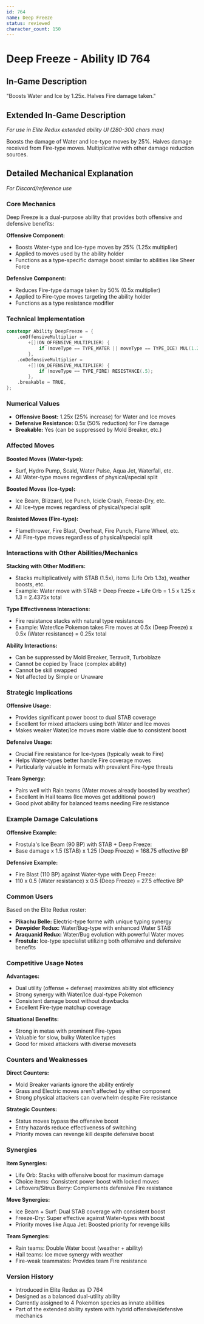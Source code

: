 ```yaml
---
id: 764
name: Deep Freeze
status: reviewed
character_count: 150
---
```


# Deep Freeze - Ability ID 764

## In-Game Description
"Boosts Water and Ice by 1.25x. Halves Fire damage taken."

## Extended In-Game Description
*For use in Elite Redux extended ability UI (280-300 chars max)*

Boosts the damage of Water and Ice-type moves by 25%. Halves damage received from Fire-type moves. Multiplicative with other damage reduction sources.

## Detailed Mechanical Explanation
*For Discord/reference use*

### Core Mechanics
Deep Freeze is a dual-purpose ability that provides both offensive and defensive benefits:

**Offensive Component:**
- Boosts Water-type and Ice-type moves by 25% (1.25x multiplier)
- Applied to moves used by the ability holder
- Functions as a type-specific damage boost similar to abilities like Sheer Force

**Defensive Component:**
- Reduces Fire-type damage taken by 50% (0.5x multiplier)
- Applied to Fire-type moves targeting the ability holder
- Functions as a type resistance modifier

### Technical Implementation
```cpp
constexpr Ability DeepFreeze = {
    .onOffensiveMultiplier =
        +[](ON_OFFENSIVE_MULTIPLIER) {
            if (moveType == TYPE_WATER || moveType == TYPE_ICE) MUL(1.25);
        },
    .onDefensiveMultiplier =
        +[](ON_DEFENSIVE_MULTIPLIER) {
            if (moveType == TYPE_FIRE) RESISTANCE(.5);
        },
    .breakable = TRUE,
};
```

### Numerical Values
- **Offensive Boost:** 1.25x (25% increase) for Water and Ice moves
- **Defensive Resistance:** 0.5x (50% reduction) for Fire damage
- **Breakable:** Yes (can be suppressed by Mold Breaker, etc.)

### Affected Moves
**Boosted Moves (Water-type):**
- Surf, Hydro Pump, Scald, Water Pulse, Aqua Jet, Waterfall, etc.
- All Water-type moves regardless of physical/special split

**Boosted Moves (Ice-type):**
- Ice Beam, Blizzard, Ice Punch, Icicle Crash, Freeze-Dry, etc.
- All Ice-type moves regardless of physical/special split

**Resisted Moves (Fire-type):**
- Flamethrower, Fire Blast, Overheat, Fire Punch, Flame Wheel, etc.
- All Fire-type moves regardless of physical/special split

### Interactions with Other Abilities/Mechanics

**Stacking with Other Modifiers:**
- Stacks multiplicatively with STAB (1.5x), items (Life Orb 1.3x), weather boosts, etc.
- Example: Water move with STAB + Deep Freeze + Life Orb = 1.5 x 1.25 x 1.3 = 2.4375x total

**Type Effectiveness Interactions:**
- Fire resistance stacks with natural type resistances
- Example: Water/Ice Pokemon takes Fire moves at 0.5x (Deep Freeze) x 0.5x (Water resistance) = 0.25x total

**Ability Interactions:**
- Can be suppressed by Mold Breaker, Teravolt, Turboblaze
- Cannot be copied by Trace (complex ability)
- Cannot be skill swapped
- Not affected by Simple or Unaware

### Strategic Implications

**Offensive Usage:**
- Provides significant power boost to dual STAB coverage
- Excellent for mixed attackers using both Water and Ice moves
- Makes weaker Water/Ice moves more viable due to consistent boost

**Defensive Usage:**
- Crucial Fire resistance for Ice-types (typically weak to Fire)
- Helps Water-types better handle Fire coverage moves
- Particularly valuable in formats with prevalent Fire-type threats

**Team Synergy:**
- Pairs well with Rain teams (Water moves already boosted by weather)
- Excellent in Hail teams (Ice moves get additional power)
- Good pivot ability for balanced teams needing Fire resistance

### Example Damage Calculations

**Offensive Example:**
- Frostula's Ice Beam (90 BP) with STAB + Deep Freeze:
- Base damage x 1.5 (STAB) x 1.25 (Deep Freeze) = 168.75 effective BP

**Defensive Example:**
- Fire Blast (110 BP) against Water-type with Deep Freeze:
- 110 x 0.5 (Water resistance) x 0.5 (Deep Freeze) = 27.5 effective BP

### Common Users
Based on the Elite Redux roster:
- **Pikachu Belle:** Electric-type forme with unique typing synergy
- **Dewpider Redux:** Water/Bug-type with enhanced Water STAB
- **Araquanid Redux:** Water/Bug evolution with powerful Water moves
- **Frostula:** Ice-type specialist utilizing both offensive and defensive benefits

### Competitive Usage Notes

**Advantages:**
- Dual utility (offense + defense) maximizes ability slot efficiency
- Strong synergy with Water/Ice dual-type Pokemon
- Consistent damage boost without drawbacks
- Excellent Fire-type matchup coverage

**Situational Benefits:**
- Strong in metas with prominent Fire-types
- Valuable for slow, bulky Water/Ice types
- Good for mixed attackers with diverse movesets

### Counters and Weaknesses

**Direct Counters:**
- Mold Breaker variants ignore the ability entirely
- Grass and Electric moves aren't affected by either component
- Strong physical attackers can overwhelm despite Fire resistance

**Strategic Counters:**
- Status moves bypass the offensive boost
- Entry hazards reduce effectiveness of switching
- Priority moves can revenge kill despite defensive boost

### Synergies

**Item Synergies:**
- Life Orb: Stacks with offensive boost for maximum damage
- Choice items: Consistent power boost with locked moves
- Leftovers/Sitrus Berry: Complements defensive Fire resistance

**Move Synergies:**
- Ice Beam + Surf: Dual STAB coverage with consistent boost
- Freeze-Dry: Super effective against Water-types with boost
- Priority moves like Aqua Jet: Boosted priority for revenge kills

**Team Synergies:**
- Rain teams: Double Water boost (weather + ability)
- Hail teams: Ice move synergy with weather
- Fire-weak teammates: Provides team Fire resistance

### Version History
- Introduced in Elite Redux as ID 764
- Designed as a balanced dual-utility ability
- Currently assigned to 4 Pokemon species as innate abilities
- Part of the extended ability system with hybrid offensive/defensive mechanics